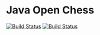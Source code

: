 # Java Open Chess

[![Build Status](http://ewu-6.fin.uni-magdeburg.de/jenkins/buildStatus/icon?job=duc-jchess)](http://ewu-6.fin.uni-magdeburg.de/jenkins/job/duc-jchess/) [![Build Status](https://travis-ci.org/ovgu-ccd/jchess.svg)](https://travis-ci.org/ovgu-ccd/jchess)
